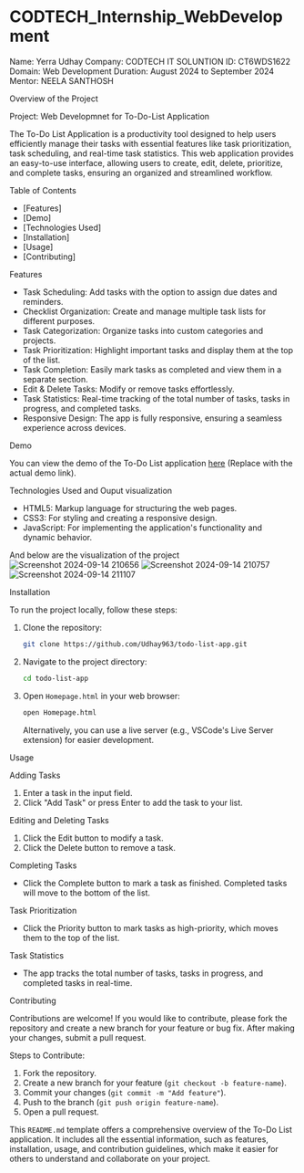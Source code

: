# CODTECH_Internship_WebDevelopment

Name: Yerra Udhay
Company: CODTECH IT SOLUNTION
ID: CT6WDS1622
Domain: Web Development
Duration: August 2024 to September 2024
Mentor: NEELA SANTHOSH

Overview of the Project

Project: Web Developmnet for To-Do-List Application

The To-Do List Application is a productivity tool designed to help users efficiently manage their tasks with essential features like task prioritization, task scheduling, and real-time task statistics. This web application provides an easy-to-use interface, allowing users to create, edit, delete, prioritize, and complete tasks, ensuring an organized and streamlined workflow.

Table of Contents

- [Features]
- [Demo]
- [Technologies Used]
- [Installation]
- [Usage]
- [Contributing]

 Features

- Task Scheduling: Add tasks with the option to assign due dates and reminders.
- Checklist Organization: Create and manage multiple task lists for different purposes.
- Task Categorization: Organize tasks into custom categories and projects.
- Task Prioritization: Highlight important tasks and display them at the top of the list.
- Task Completion: Easily mark tasks as completed and view them in a separate section.
- Edit & Delete Tasks: Modify or remove tasks effortlessly.
- Task Statistics: Real-time tracking of the total number of tasks, tasks in progress, and completed tasks.
- Responsive Design: The app is fully responsive, ensuring a seamless experience across devices.

 Demo

You can view the demo of the To-Do List application [here](#) (Replace with the actual demo link).

Technologies Used and Ouput visualization 

- HTML5: Markup language for structuring the web pages.
- CSS3: For styling and creating a responsive design.
- JavaScript: For implementing the application's functionality and dynamic behavior.

And below are the visualization of the project
  ![Screenshot 2024-09-14 210656](https://github.com/user-attachments/assets/99b663fe-29fe-4523-bf28-781f396223c4)
![Screenshot 2024-09-14 210757](https://github.com/user-attachments/assets/6352ff6a-0dcd-4989-b770-0647373a7e57)
![Screenshot 2024-09-14 211107](https://github.com/user-attachments/assets/e050dee1-9345-4827-bac5-f077445db89c)


Installation

To run the project locally, follow these steps:

1. Clone the repository:
   ```bash
   git clone https://github.com/Udhay963/todo-list-app.git
   ```

2. Navigate to the project directory:
   ```bash
   cd todo-list-app
   ```

3. Open `Homepage.html` in your web browser:
   ```bash
   open Homepage.html
   ```
   Alternatively, you can use a live server (e.g., VSCode's Live Server extension) for easier development.

Usage

 Adding Tasks
1. Enter a task in the input field.
2. Click "Add Task" or press Enter to add the task to your list.

Editing and Deleting Tasks
1. Click the Edit button to modify a task.
2. Click the Delete button to remove a task.

Completing Tasks
- Click the Complete button to mark a task as finished. Completed tasks will move to the bottom of the list.

Task Prioritization
- Click the Priority button to mark tasks as high-priority, which moves them to the top of the list.

 Task Statistics
- The app tracks the total number of tasks, tasks in progress, and completed tasks in real-time.

Contributing

Contributions are welcome! If you would like to contribute, please fork the repository and create a new branch for your feature or bug fix. After making your changes, submit a pull request.

Steps to Contribute:
1. Fork the repository.
2. Create a new branch for your feature (`git checkout -b feature-name`).
3. Commit your changes (`git commit -m "Add feature"`).
4. Push to the branch (`git push origin feature-name`).
5. Open a pull request.


This `README.md` template offers a comprehensive overview of the To-Do List application. It includes all the essential information, such as features, installation, usage, and contribution guidelines, which make it easier for others to understand and collaborate on your project.
